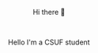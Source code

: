 <p align="center" textDecoration="bold" > Hi there 👋 </p> <br/>
<p align="center"> Hello I'm a CSUF student </p><br/>
